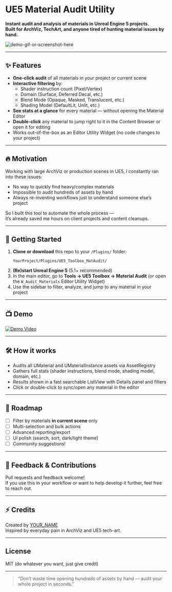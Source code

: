 # UE5 Material Audit Utility

**Instant audit and analysis of materials in Unreal Engine 5 projects.  
Built for ArchViz, TechArt, and anyone tired of hunting material issues by hand.**

![demo-gif-or-screenshot-here](demo.gif)

---

## ✨ Features

- **One-click audit** of all materials in your project or current scene  
- **Interactive filtering** by:
  - Shader instruction count (Pixel/Vertex)
  - Domain (Surface, Deferred Decal, etc.)
  - Blend Mode (Opaque, Masked, Translucent, etc.)
  - Shading Model (DefaultLit, Unlit, etc.)
- **See stats at a glance** for every material — without opening the Material Editor
- **Double-click** any material to jump right to it in the Content Browser or open it for editing
- Works out-of-the-box as an Editor Utility Widget (no code changes to your project)

---

## 🔥 Motivation

Working with large ArchViz or production scenes in UE5, I constantly ran into these issues:
- No way to quickly find heavy/complex materials
- Impossible to audit hundreds of assets by hand
- Always re-inventing workflows just to understand someone else’s project

So I built this tool to automate the whole process —  
it’s already saved me hours on client projects and content cleanups.

---

## 🚀 Getting Started

1. **Clone or download** this repo to your `/Plugins/` folder:
    ```
    YourProject/Plugins/UE5_Toolbox_MatAudit/
    ```
2. **(Re)start Unreal Engine 5** (5.1+ recommended)
3. In the main editor, go to **Tools → UE5 Toolbox → Material Audit** (or open the `W_Audit_Materials` Editor Utility Widget)
4. Use the sidebar to filter, analyze, and jump to any material in your project

---

## 📺 Demo

[![Demo Video](https://img.youtube.com/vi/YOUR_DEMO_VIDEO_ID/0.jpg)](https://www.youtube.com/watch?v=YOUR_DEMO_VIDEO_ID)

---

## 🛠️ How it works

- Audits all UMaterial and UMaterialInstance assets via AssetRegistry
- Gathers full stats (shader instructions, blend mode, shading model, domain, etc.)
- Results shown in a fast searchable ListView with Details panel and filters
- Click or double-click to sync/open any material in the editor

---

## 📝 Roadmap

- [ ] Filter by materials **in current scene** only
- [ ] Multi-selection and bulk actions
- [ ] Advanced reporting/export
- [ ] UI polish (search, sort, dark/light theme)
- [ ] Community suggestions!

---

## 💬 Feedback & Contributions

Pull requests and feedback welcome!  
If you use this in your workflow or want to help develop it further, feel free to reach out.

---

## ⚡ Credits

Created by [YOUR_NAME](https://www.linkedin.com/in/YOUR_PROFILE)  
Inspired by everyday pain in ArchViz and UE5 tech-art.

---

## License

MIT (do whatever you want, just give credit)

---

> “Don’t waste time opening hundreds of assets by hand — audit your whole project in seconds.”
